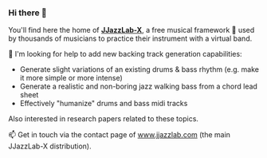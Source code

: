 ### Hi there 👋

You'll find here the home of **[JJazzLab-X](https://github.com/jjazzboss/JJazzLab-X)**, a free musical framework :musical_note: used by thousands of musicians to practice their instrument with a virtual band.

 🤔 I'm looking for help to add new backing track generation capabilities:
 - Generate slight variations of an existing drums & bass rhythm (e.g. make it more simple or more intense)
 - Generate a realistic and non-boring jazz walking bass from a chord lead sheet
 - Effectively "humanize" drums and bass midi tracks
 
 Also interested in research papers related to these topics.
 
📫 Get in touch via the contact page of www.jjazzlab.com (the main JJazzLab-X distribution).
